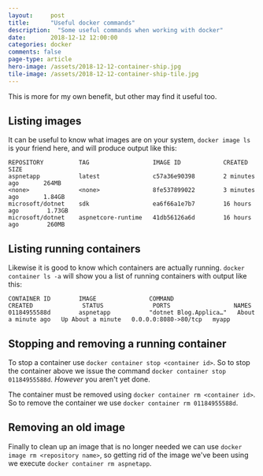 ```yaml
---
layout: 	post
title:  	"Useful docker commands"
description:  "Some useful commands when working with docker"
date:   	2018-12-12 12:00:00
categories: docker
comments: false
page-type: article
hero-image: /assets/2018-12-12-container-ship.jpg
tile-image: /assets/2018-12-12-container-ship-tile.jpg
---
```


This is more for my own benefit, but other may find it useful too.

## Listing images

It can be useful to know what images are on your system, `docker image ls` is your friend here, and will produce output like this:

```
REPOSITORY          TAG                  IMAGE ID            CREATED             SIZE
aspnetapp           latest               c57a36e90398        2 minutes ago       264MB
<none>              <none>               8fe537899022        3 minutes ago       1.84GB
microsoft/dotnet    sdk                  ea6f66a1e7b7        16 hours ago        1.73GB
microsoft/dotnet    aspnetcore-runtime   41db56126a6d        16 hours ago        260MB
```

## Listing running containers

Likewise it is good to know which containers are actually running. `docker container ls -a` will show you a list of running containers with output like this:

```
CONTAINER ID        IMAGE               COMMAND                  CREATED              STATUS              PORTS                  NAMES
01184955588d        aspnetapp           "dotnet Blog.Applica…"   About a minute ago   Up About a minute   0.0.0.0:8080->80/tcp   myapp
```

## Stopping and removing a running container

To stop a container use `docker container stop <container id>`. So to stop the container above we issue the command `docker container stop 01184955588d`. _However_ you aren't yet done.

The container must be removed using `docker container rm <container id>`. So to remove the container we use `docker container rm 01184955588d`.

## Removing an old image

Finally to clean up an image that is no longer needed we can use `docker image rm <repository name>`, so getting rid of the image we've been using we execute `docker container rm aspnetapp`.
